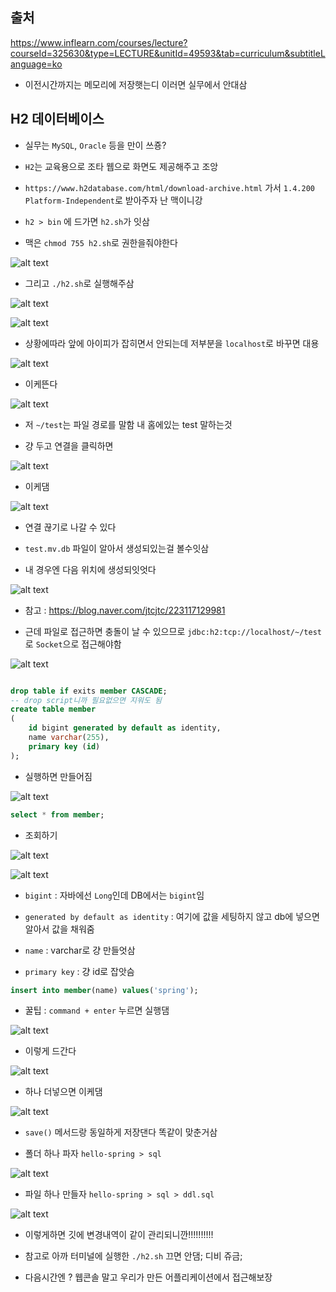## 출처

https://www.inflearn.com/courses/lecture?courseId=325630&type=LECTURE&unitId=49593&tab=curriculum&subtitleLanguage=ko

- 이전시간까지는 메모리에 저장햇는디 이러면 실무에서 안대삼

## H2 데이터베이스

- 실무는 `MySQL`, `Oracle` 등을 만이 쓰죵?
- `H2`는 교육용으로 조타 웹으로 화면도 제공해주고 조앙
- `https://www.h2database.com/html/download-archive.html` 가서 `1.4.200` `Platform-Independent`로 받아주자 난 맥이니강

- `h2 > bin` 에 드가면 `h2.sh`가 잇삼

- 맥은 `chmod 755 h2.sh`로 권한을줘야한다

![alt text](image-130.png)

- 그리고 `./h2.sh`로 실행해주삼

![alt text](image-131.png)

![alt text](image-132.png)
- 상황에따라 앞에 아이피가 잡히면서 안되는데 저부분을 `localhost`로 바꾸면 대용

![alt text](image-133.png)

- 이케뜬다

![alt text](image-134.png)

- 저 `~/test`는 파일 경로를 말함 내 홈에있는 test 말하는것

- 걍 두고 연결을 클릭하면

![alt text](image-135.png)

- 이케댐

![alt text](image-136.png)

- 연결 끊기로 나갈 수 있다

- `test.mv.db` 파일이 알아서 생성되있는걸 볼수잇삼

- 내 경우엔 다음 위치에 생성되잇엇다

![alt text](image-138.png)

- 참고 : https://blog.naver.com/jtcjtc/223117129981 

- 근데 파일로 접근하면 충돌이 날 수 있으므로 `jdbc:h2:tcp://localhost/~/test`로 `Socket`으로 접근해야함

![alt text](image-137.png)

```sql

drop table if exits member CASCADE; 
-- drop script니까 필요없으면 지워도 됨
create table member
(
    id bigint generated by default as identity,
    name varchar(255),
    primary key (id)
);

```

- 실행하면 만들어짐

![alt text](image-139.png)

```sql
select * from member;
```
- 조회하기

![alt text](image-140.png)

![alt text](image-141.png)

- `bigint` : 자바에선 `Long`인데 DB에서는 `bigint`임

- `generated by default as identity` : 여기에 값을 세팅하지 않고 db에 넣으면 알아서 값을 채워줌

- `name` : varchar로 걍 만들엇삼

- `primary key` : 걍 id로 잡앗슴

```sql
insert into member(name) values('spring');
```

- 꿀팁 : `command + enter` 누르면 실행댐

![alt text](image-142.png)

- 이렇게 드간다 

![alt text](image-143.png)

- 하나 더넣으면 이케댐

![alt text](image-144.png)

- `save()` 메서드랑 동일하게 저장댄다 똑같이 맞춘거삼

- 폴더 하나 파자 `hello-spring > sql`

![alt text](image-145.png)

- 파일 하나 만들자 `hello-spring > sql > ddl.sql`

![alt text](image-146.png)

- 이렇게하면 깃에 변경내역이 같이 관리되니깐!!!!!!!!!!

- 참고로 아까 터미널에 실행한 `./h2.sh` 끄면 안댐; 디비 쥬금;
- 다음시간엔 ? 웹콘솔 말고 우리가 만든 어플리케이션에서 접근해보장
